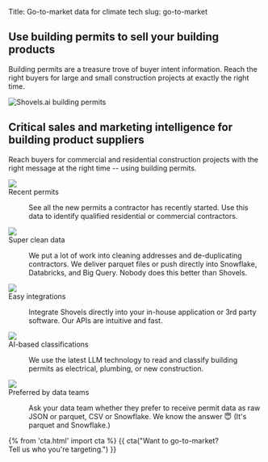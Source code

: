 Title: Go-to-market data for climate tech
slug: go-to-market

<!-- hero -->
<section class="hero_container">
  <div class="hero_text-container">
    <h1 class="hero_title">Use building permits to sell your building products
    </h1>
    <p class="hero_description">Building permits are a treasure trove of buyer intent information. Reach the right buyers for large and small construction projects at exactly the right time.
    </p>
  </div>
  <div class="hero_image-container">
    <img class="max-h-[400px]" src="theme/images/gtm/hero.svg" alt="Shovels.ai building permits">
  </div>
</section>
<!-- elaboration -->
<section class="my-24">
  <div class="mx-auto max-w-7xl px-6">
    <div class="mx-auto max-w-2xl text-center">
      <h2 class="text-3xl font-medium tracking-tight sm:text-4xl">Critical sales and marketing intelligence for building product suppliers</h2>
      <p class="mt-6 text-lg leading-8 text-gray-600">Reach buyers for commercial and residential construction projects with the right message at the right time -- using building permits.</p>
    </div>
    <dl class="elaboration_container">
      <div class="elaboration-card">
        <dt class="">
          <div class="mb-6">
            <img src="theme/images/finance/icon_permits.svg">
          </div>
          <span class="elaboration-card_title">Recent permits</span>
        </dt>
        <dd class="elaboration-card_text-container">
          <p class="flex-auto">See all the new permits a contractor has recently started. Use this data to identify qualified residential or commercial contractors.</p>
        </dd>
      </div>
      <div class="elaboration-card">
        <dt class="">
          <div class="mb-6">
            <img src="theme/images/finance/icon_metrics.svg">
          </div>
          <span class="elaboration-card_title">Super clean data</span>
        </dt>
        <dd class="elaboration-card_text-container">
          <p class="flex-auto">We put a lot of work into cleaning addresses and de-duplicating contractors. We deliver parquet files or push directly into Snowflake, Databricks, and Big Query. Nobody does this better than Shovels.</p>
        </dd>
      </div>
      <div class="elaboration-card">
        <dt class="">
          <div class="mb-6">
            <img src="theme/images/finance/icon_integrations.svg">
          </div>
          <span class="elaboration-card_title">Easy integrations</span>
        </dt>
        <dd class="elaboration-card_text-container">
          <p class="flex-auto">Integrate Shovels directly into your in-house application or 3rd party software. Our APIs are intuitive and fast.</p>
        </dd>
      </div>
      <div class="elaboration-card">
        <dt class="">
          <div class="mb-6">
            <img src="theme/images/finance/icon_updates.svg">
          </div>
          <span class="elaboration-card_title">AI-based classifications</span>
        </dt>
        <dd class="elaboration-card_text-container">
          <p class="flex-auto">We use the latest LLM technology to read and classify building permits as electrical, plumbing, or new construction.</p>
        </dd>
      </div>
      <div class="elaboration-card">
        <dt class="">
          <div class="mb-6">
            <img src="theme/images/finance/icon_heart.svg">
          </div>
          <span class="elaboration-card_title">Preferred by data teams</span>
        </dt>
        <dd class="elaboration-card_text-container">
          <p class="flex-auto">Ask your data team whether they prefer to receive permit data as raw JSON or parquet, CSV or Snowflake. We know the answer 😇 (It's parquet and Snowflake.)</p>
        </dd>
      </div>
    </dl>
  </div>
</section>
<section class="bg-emerald-800 text-center">
  <div class="mx-auto max-w-7xl px-6 py-24 sm:py-28 lg:items-center lg:justify-between lg:px-8">
    {% from 'cta.html' import cta %} 
    {{ cta("Want to go-to-market?<br>Tell us who you're targeting.") }}
  </div>
</section>
